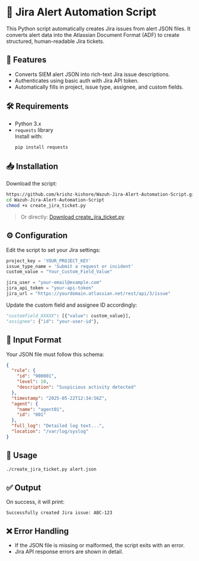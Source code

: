 
# 📘 Jira Alert Automation Script

This Python script automatically creates Jira issues from alert JSON files. It converts alert data into the Atlassian Document Format (ADF) to create structured, human-readable Jira tickets.

## 🚀 Features

- Converts SIEM alert JSON into rich-text Jira issue descriptions.
- Authenticates using basic auth with Jira API token.
- Automatically fills in project, issue type, assignee, and custom fields.

## 🛠️ Requirements

- Python 3.x
- `requests` library  
  Install with:  
  ```bash
  pip install requests
  ```

## 📥 Installation

Download the script:

```bash
https://github.com/krishz-kishore/Wazuh-Jira-Alert-Automation-Script.git
cd Wazuh-Jira-Alert-Automation-Script
chmod +x create_jira_ticket.py
```

> Or directly: [Download create_jira_ticket.py](create_jira_ticket.py)

## ⚙️ Configuration

Edit the script to set your Jira settings:

```python
project_key = 'YOUR_PROJECT_KEY'
issue_type_name = 'Submit a request or incident'
custom_value = "Your_Custom_Field_Value"

jira_user = "your-email@example.com"
jira_api_token = "your-api-token"
jira_url = "https://yourdomain.atlassian.net/rest/api/3/issue"
```

Update the custom field and assignee ID accordingly:

```python
"customfield_XXXXX": [{"value": custom_value}],
"assignee": {"id": "your-user-id"},
```

## 📄 Input Format

Your JSON file must follow this schema:

```json
{
  "rule": {
    "id": "900001",
    "level": 10,
    "description": "Suspicious activity detected"
  },
  "timestamp": "2025-05-22T12:34:56Z",
  "agent": {
    "name": "agent01",
    "id": "001"
  },
  "full_log": "Detailed log text...",
  "location": "/var/log/syslog"
}
```

## 🚀 Usage

```bash
./create_jira_ticket.py alert.json
```

## ✅ Output

On success, it will print:

```
Successfully created Jira issue: ABC-123
```

## ❌ Error Handling

- If the JSON file is missing or malformed, the script exits with an error.
- Jira API response errors are shown in detail.
